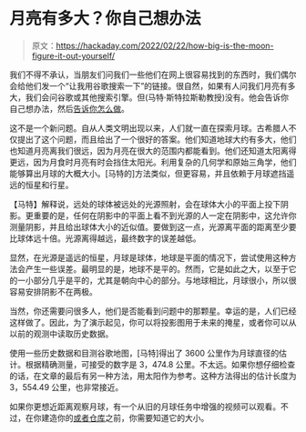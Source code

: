 # 月亮有多大？你自己想办法

> 原文：<https://hackaday.com/2022/02/22/how-big-is-the-moon-figure-it-out-yourself/>

我们不得不承认，当朋友们问我们一些他们在网上很容易找到的东西时，我们偶尔会给他们发一个“让我用谷歌搜索一下”的链接。很自然，如果有人问我们月亮有多大，我们会问谷歌或其他搜索引擎。但(马特·斯特拉斯勒教授)没有。他会告诉你自己想办法，然后[告诉你怎么做](https://profmattstrassler.com/2022/02/17/how-to-figure-out-the-size-of-the-moon-yourself/)。

这不是一个新问题。自从人类文明出现以来，人们就一直在探索月球。古希腊人不仅提出了这个问题，而且给出了一个很好的答案。他们知道地球大约有多大，他们也知道月亮离我们很远，因为月亮在很大的范围内都能看到。他们还知道太阳离得更远，因为月食时月亮有时会挡住太阳光。利用复杂的几何学和原始三角学，他们能够算出月球的大概大小。[马特的]方法类似，但更容易，并且依赖于月球遮挡遥远的恒星和行星。

【马特】解释说，远处的球体被远处的光源照射，会在球体大小的平面上投下阴影。更重要的是，任何在阴影中的平面上看不到光源的人一定在阴影中，这允许你测量阴影，并且给出球体大小的近似值。要做到这一点，光源离平面的距离至少要比球体远十倍。光源离得越远，最终数字的误差越低。

显然，在光源是遥远的恒星，月球是球体，地球是平面的情况下，尝试使用这种方法会产生一些误差。最明显的是，地球不是平的。然而，它是如此之大，以至于它的一小部分几乎是平的，尤其是朝向中心的部分。与地球相比，月球很小，所以很容易安排阴影不在两极。

当然，你还需要问很多人，他们是否能看到问题中的那颗星。幸运的是，人们已经这样做了。因此，为了演示起见，你可以将投影图用于未来的掩星，或者你可以从以前的观测中读取历史数据。

使用一些历史数据和目测谷歌地图，[马特]得出了 3600 公里作为月球直径的估计。根据精确测量，可接受的数字是 3，474.8 公里。不太远。如果你想仔细检查的话，在文章的最后有另一种方法，用太阳作为参考。这种方法得出的估计长度为 3，554.49 公里，也非常接近。

如果你更想近距离观察月球，有一个从旧的月球任务中增强的视频可以观看。不过，在你建造你的[或者仓库](https://hackaday.com/2022/01/06/legopunk-orrery-knows-just-the-right-technics/)之前，你需要知道它的大小。